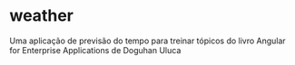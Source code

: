# weather
Uma aplicação de previsão do tempo para treinar tópicos do livro Angular for Enterprise Applications de Doguhan Uluca
